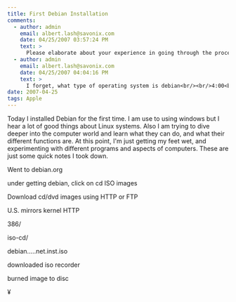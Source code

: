 ```yaml
---
title: First Debian Installation
comments:
  - author: admin
    email: albert.lash@savonix.com
    date: 04/25/2007 03:57:24 PM
    text: >
      Please elaborate about your experience in going through the procedure, not just the nuts and bolts. What's the story behind it? And what you posted there is only half the story, you didn't talk about the installer!!!
  - author: admin
    email: albert.lash@savonix.com
    date: 04/25/2007 04:04:16 PM
    text: >
      I forget, what type of operating system is debian<br/><br/>4:00<br/><br/>linux<br/><br/>4:00<br/><br/>yeah thats right<br/><br/>4:00<br/><br/>but debian is the "universal operating system"<br/><br/>4:01<br/><br/>now what do you mean by that....so is debian a specific type of linux operating system kind of like windows xp is a version of the windows os<br/><br/>4:02<br/><br/>hmmm, its not really the same... but as you know, you installed version 4, which was just officially released earlier this month.<br/><br/>03:13<br/>Whereas Windows has version "XP", debian has versions 3 and 4, 3 was nicknamed sarge (I think), and 4 is nicknamed etch.<br/><br/>4:03<br/><br/>gotcha<br/><br/>4:03<br/>interesting<br/><br/>05:15<br/>why are there so many versions whereas windows is so limited<br/><br/>as far as linux goes, there are hundreds, if not thousands, of variations, usually called the different "flavors" of linux<br/><br/>millions of people all over the world are all working on it together, and they all have different opinions of how it should work, whereas windows is developed by a much smaller pool of developers, with much different, and much narrower, objectives. at least that's what I think.<br/><br/>depends on the version, ubuntu and debian are very similar, whereas gentoo is in its own world, same with slackware. Centos, whitebox, and red hat are similar, the differences are often clear in how the software is managed, but also the objective.<br/><br/>13:53<br/>Ubuntu is trying to be user friendly, while debian is staunchly free, gentoo is for cutting edge developers, and red hat is for corporate customers<br/><br/>14:33<br/>linux is an entirely different type of computing than windows, and linux is just a part of unix, which also include the bsd family: freebsd, netbsd, and openbsd.
date: 2007-04-25
tags: Apple
---
```

Today I installed Debian for the first time.  I am use to using windows but I hear a lot of good things about Linux systems.  Also I am trying to dive deeper into the computer world and learn what they can do, and what their different functions are.  At this point, I'm just getting my feet wet, and experimenting with different programs and aspects of computers. These are just some quick notes I took down.

Went to debian.org

under getting debian, click on cd ISO images

Download cd/dvd images using HTTP or FTP

U.S. mirrors kernel HTTP

386/

iso-cd/

debian.....net.inst.iso

downloaded iso recorder

burned image to disc

¥

